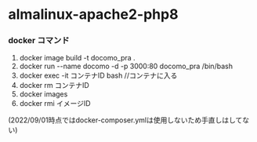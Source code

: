 # almalinux-apache2-php8

### docker コマンド
1. docker image build -t docomo_pra .
2. docker run --name docomo -d -p 3000:80  docomo_pra /bin/bash
3. docker exec -it コンテナID bash //コンテナに入る
4. docker rm コンテナID
5. docker images
6. docker rmi イメージID

(2022/09/01時点ではdocker-composer.ymlは使用しないため手直しはしてない)
